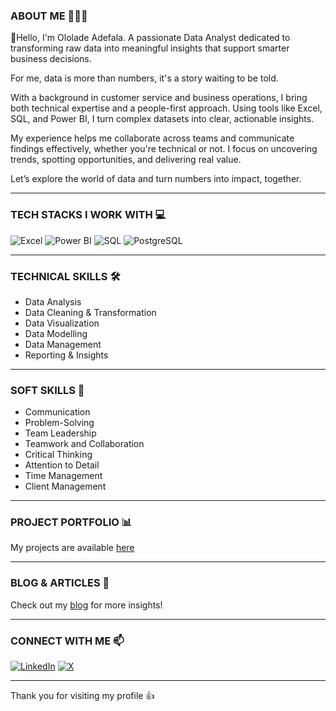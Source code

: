 ### ABOUT ME 👩🏼‍🦰
👋Hello, I'm Ololade Adefala. A passionate Data Analyst dedicated to transforming raw data into meaningful insights that support smarter business decisions.

For me, data is more than numbers, it's a story waiting to be told.

With a background in customer service and business operations, I bring both technical expertise and a people-first approach. Using tools like Excel, SQL, and Power BI, I turn complex datasets into clear, actionable insights.

My experience helps me collaborate across teams and communicate findings effectively, whether you're technical or not. I focus on uncovering trends, spotting opportunities, and delivering real value.

Let’s explore the world of data and turn numbers into impact, together.

---
### TECH STACKS I WORK WITH 💻
![Excel](https://img.shields.io/badge/Excel-217346?style=for-the-badge&logo=microsoftexcel&logoColor=white)
![Power BI](https://img.shields.io/badge/Power%20BI-F2C811?style=for-the-badge&logo=powerbi&logoColor=black)
![SQL](https://img.shields.io/badge/SQL-4479A1?style=for-the-badge&logo=mysql&logoColor=white)
![PostgreSQL](https://img.shields.io/badge/PostgreSQL-336791?style=for-the-badge&logo=postgresql&logoColor=white)

---
### TECHNICAL SKILLS 🛠️
- Data Analysis
- Data Cleaning & Transformation
- Data Visualization
- Data Modelling
- Data Management
- Reporting & Insights

---
### SOFT SKILLS 🤝
- Communication
- Problem-Solving
- Team Leadership
- Teamwork and Collaboration
- Critical Thinking
- Attention to Detail
- Time Management
- Client Management

---
### PROJECT PORTFOLIO 📊
My projects are available [here](https://ololadeadefalaportfolio.mystrikingly.com)

---
### BLOG & ARTICLES 📝
Check out my [blog](https://medium.com/@ololadeadefala) for more insights!

---
### CONNECT WITH ME 📫
[![LinkedIn](https://img.shields.io/badge/LinkedIn-0A66C2?style=for-the-badge&logo=linkedin&logoColor=white)](https://www.linkedin.com/in/ololade-adefala/)
[![X](https://img.shields.io/badge/X-1DA1F2?style=for-the-badge&logo=twitter&logoColor=white)](https://www.x.com/lorladea)

---
Thank you for visiting my profile 👍








<!---
Olorlade/Olorlade is a ✨ special ✨ repository because its `README.md` (this file) appears on your GitHub profile.
You can click the Preview link to take a look at your changes.
--->
